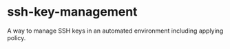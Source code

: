 ssh-key-management
==================

A way to manage SSH keys in an automated environment including applying policy.